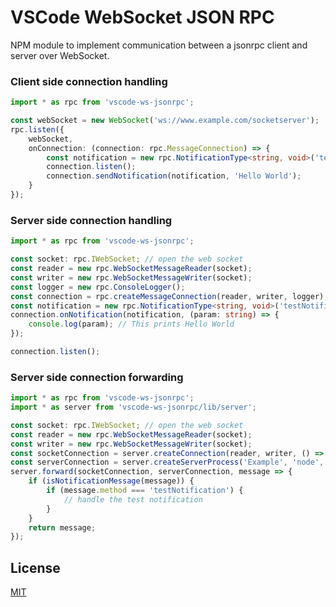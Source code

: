 # VSCode WebSocket JSON RPC
NPM module to implement communication between a jsonrpc client and server over WebSocket.

### Client side connection handling
```ts
import * as rpc from 'vscode-ws-jsonrpc';

const webSocket = new WebSocket('ws://www.example.com/socketserver');
rpc.listen({
    webSocket,
    onConnection: (connection: rpc.MessageConnection) => {
        const notification = new rpc.NotificationType<string, void>('testNotification');
        connection.listen();
        connection.sendNotification(notification, 'Hello World');
    }
});
```

### Server side connection handling
```ts
import * as rpc from 'vscode-ws-jsonrpc';

const socket: rpc.IWebSocket; // open the web socket
const reader = new rpc.WebSocketMessageReader(socket);
const writer = new rpc.WebSocketMessageWriter(socket);
const logger = new rpc.ConsoleLogger();
const connection = rpc.createMessageConnection(reader, writer, logger);
const notification = new rpc.NotificationType<string, void>('testNotification');
connection.onNotification(notification, (param: string) => {
	console.log(param); // This prints Hello World
});

connection.listen();
```

### Server side connection forwarding
```ts
import * as rpc from 'vscode-ws-jsonrpc';
import * as server from 'vscode-ws-jsonrpc/lib/server';

const socket: rpc.IWebSocket; // open the web socket
const reader = new rpc.WebSocketMessageReader(socket);
const writer = new rpc.WebSocketMessageWriter(socket);
const socketConnection = server.createConnection(reader, writer, () => socket.dispose())
const serverConnection = server.createServerProcess('Example', 'node', ['example.js']);
server.forward(socketConnection, serverConnection, message => {
    if (isNotificationMessage(message)) {
        if (message.method === 'testNotification') {
            // handle the test notification
        }
    }
    return message;
});
```

## License
[MIT](https://github.com/TypeFox/vscode-ws-jsonrpc/blob/master/License.txt)
